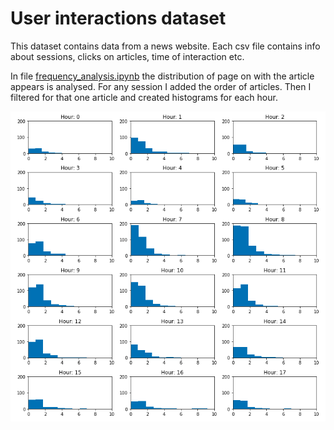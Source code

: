 # User interactions dataset
This dataset contains data from a news website. Each csv file contains info 
about sessions, clicks on articles, time of interaction etc. 

In file [frequency_analysis.ipynb](freqency_analysis.ipynb) the distribution 
of page on with the article appears is analysed. For any session I added the 
order of articles. Then I filtered for that one article and created 
histograms for each hour. 

![Histograms of given article (119592) order in sessions](img/histograms.png)